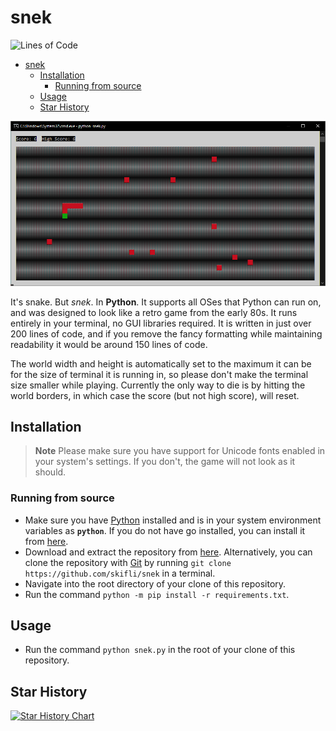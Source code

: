 # snek

![Lines of Code](https://img.shields.io/github/languages/code-size/skifli/snek)

- [snek](#snek)
  - [Installation](#installation)
    - [Running from source](#running-from-source)
  - [Usage](#usage)
  - [Star History](#star-history)

![Cover](assets/cover.png)

It's snake. But *snek*. In **Python**. It supports all OSes that Python can run on, and was designed to look like a retro game from the early 80s. It runs entirely in your terminal, no GUI libraries required. It is written in just over 200 lines of code, and if you remove the fancy formatting while maintaining readability it would be around 150 lines of code.

The world width and height is automatically set to the maximum it can be for the size of terminal it is running in, so please don't make the terminal size smaller while playing. Currently the only way to die is by hitting the world borders, in which case the score (but not high score), will reset.

## Installation

> **Note** Please make sure you have support for Unicode fonts enabled in your system's settings. If you don't, the game will not look as it should.

### Running from source

* Make sure you have [Python](https://python.org) installed and is in your system environment variables as **`python`**. If you do not have go installed, you can install it from [here](https://python.org/download/).
* Download and extract the repository from [here](https://github.com/skifli/snek/archive/refs/heads/master.zip). Alternatively, you can clone the repository with [Git](https://git-scm.com/) by running `git clone https://github.com/skifli/snek` in a terminal.
* Navigate into the root directory of your clone of this repository.
* Run the command `python -m pip install -r requirements.txt`.

## Usage

* Run the command `python snek.py` in the root of your clone of this repository.

## Star History

<a href="https://star-history.com/#skifli/snek&Date">
  <picture>
    <source media="(prefers-color-scheme: dark)" srcset="https://api.star-history.com/svg?repos=skifli/snek&type=Date&theme=dark" />
    <source media="(prefers-color-scheme: light)" srcset="https://api.star-history.com/svg?repos=skifli/snek&type=Date" />
    <img alt="Star History Chart" src="https://api.star-history.com/svg?repos=skifli/snek&type=Date" />
  </picture>
</a>
